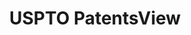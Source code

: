 ---
layout: default
bigquery: https://console.cloud.google.com/bigquery?p=patents-public-data&d=patentsview&page=dataset
citation: Attribution should be given to PatentsView for use, distribution, or derivative
  works.
code: https://github.com/CSSIP-AIR/PatentsView-Code-Snippets/
contributors: USPTO
cost: None
description: 'PatentsView includes US patent data including raw data (summaries, applications,
  pregrant applications), disambugations of inventors and assignees, and inventor
  gender estimates.  Also foreign priority data, # of figures and sheets, and government
  interest statements.'
documentation: https://patentsview.org/query/builder-faqs
last_edit: 04/09/2022, 03:43:47
location: https://patentsview.org/
maintained_by: USPTO
record_creation_timestamp: 12/2/2020 17:20:46
schema_fields:
- group
- classification_level
- doctype
- location_id
- text
- subclass
- disamb_inventor_id_20180528
- term_disclaimer
- inventor_id
- field_title
- series_code
- disamb_inventor_id_20170808
- country_transformed
- gi_statement
- fname
- disamb_inventor_id_20191008
- applicant_type
- latin_name
- disclaimer_date
- disamb_assignee_id_20200630
- ipc_class
- publication_number
- dependent
- rawinventor_id
- ipc_version_indicator
- disamb_inventor_id_20201229
- term_extension
- id
- classification_data_source
- subgroup_id
- organization_id
- subcategory_id
- state_fips
- f102_date
- classification_value
- mainclass_id
- category
- county
- symbol_position
- disamb_assignee_id_20190820
- type
- contract_award_number
- disamb_inventor_id_20181127
- disamb_inventor_id_20190820
- sector_title
- disamb_inventor_id_20191231
- attribution_status
- subclass_id
- patent_id
- longitude
- group_id
- disamb_assignee_id_20191008
- disamb_assignee_id_20181127
- disamb_inventor_id_20190312
- kind
- disamb_inventor_id_20200331
- title
- latitude
- organization
- name_last
- disamb_inventor_id_20170307
- level_one
- action_date
- category_id
- withdrawn
- uuid
- variety
- sequence
- state
- name
- deceased
- relkind
- lawyer_id
- role
- length
- f371_date
- name_first
- reldocno
- classification_status
- _371_date
- county_fips
- disamb_inventor_id_20200929
- num
- section_id
- level_two
- abstract
- disamb_inventor_id_20200630
- num_claims
- lname
- designation
- exemplary
- lapse_of_patent
- subgroup
- disamb_assignee_id_20191231
- latlong
- term_grant
- num_figures
- country
- city
- field_id
- rule_47
- _102_date
- male
- subsection_id
- number
- rawlocation_id
- citation_id
- status
- date
- level_three
- assignee_id
- application_id
- doc_type
- num_sheets
- disamb_inventor_id_20171226
- male_flag
- disamb_inventor_id_20171003
- disamb_assignee_id_20200929
- section
- rel_id
- rawassignee_id
- filename
- main_group
- disamb_assignee_id_20190312
- disamb_assignee_id_20200331
shortname: patentsview
tags:
- disambiguation
- United States
- gender
terms_of_use: Creative Commons Attribution 4.0 International License.
timeframe: 1963-1999
title: USPTO PatentsView
uuid: cf1780b1-e265-4e49-8d1d-83b9cfe0fd9a
---